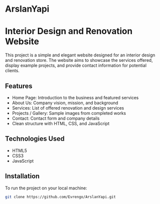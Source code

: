 # ArslanYapi
# Interior Design and Renovation Website

This project is a simple and elegant website designed for an interior design and renovation store. The website aims to showcase the services offered, display example projects, and provide contact information for potential clients.

## Features

- Home Page: Introduction to the business and featured services
- About Us: Company vision, mission, and background
- Services: List of offered renovation and design services
- Projects / Gallery: Sample images from completed works
- Contact: Contact form and company details
- Clean structure with HTML, CSS, and JavaScript

## Technologies Used

- HTML5
- CSS3
- JavaScript

## Installation

To run the project on your local machine:

```bash
git clone https://github.com/Evrengo/ArslanYapi.git 
